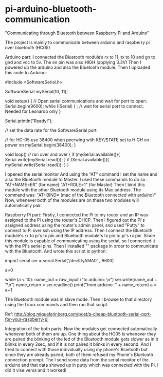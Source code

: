 # pi-arduino-bluetooth-communication
"Communicating through Bluetooth between Raspberry Pi and Arduino"

The project is mainly to communicate between arduino and raspberry pi over bluetooth (HC05)

Arduino part:
I connected the Bluetooth module’s rx to 11, tx to 10 and gn to gnd and vcc to 5v. The en pin was also HIGH (applying 3.3V) Then I powered up the arduino and also the Bluetooth module. Then I uploaded this code to Arduino:

#include <SoftwareSerial.h>
 
SoftwareSerial mySerial(10, 11); 
 
void setup()
{
  // Open serial communications and wait for port to open:
  Serial.begin(9600);
  while (!Serial) {
    ; // wait for serial port to connect. Needed for Leonardo only
  }
 
  Serial.println("Ready!");
 
  // set the data rate for the SoftwareSerial port
 
  // for HC-05 use 38400 when poerwing with KEY/STATE set to HIGH on power on
  mySerial.begin(38400);
}
 
void loop() // run over and over
{
  if (mySerial.available()){
    Serial.write(mySerial.read());
  }
  if (Serial.available()){
    mySerial.write(Serial.read());
  }
}

 I opened the serial monitor And using the "AT" command I set the name and also the Bluetooth module to Master. I used these commands to do so :
"AT+NAME=ER" (for name)
"AT+ROLE=1" (for Master)
Then I bind this module with the other Bluetooth module using its Mac address. The command was:
"AT+BIND= (mac of the Bluetooth connected with arduino)"
Now, whenever both of the modules are on these two modules will automatically pair. 

Raspberry Pi part:
Firstly, I connected the Pi to my router and an IP was assigned to the Pi using the router's DHCP. Then I figured out the Pi's assigned address using the router's admin panel, and used "Putty" to connect to Pi over ssh using the IP address.
 Then I connect the Bluetooth module's rx to pi's tx pin and Bluetooth module's tx pin to pi's rx pin. 
Since this module is capable of communicating using the serial, so I connected it with the Pi's serial pins. Then I installed "" package in order to communicate with the Bluetooth. And wrote this script in python:

import serial
ser = serial.Serial('/dev/ttyAMA0' , 9600)

a=0

while (a < 10):
    name_out = raw_input ("to arduino: \n")
    ser.write(name_out + "\n")
    name_return = ser.readline()
    print("from arduino: " + name_return)
    a = a+1



The Bluetooth module was in slave mode.
Then I browse to that directory using the Linux commands and then ran that script.

Ref: http://blog.miguelgrinberg.com/post/a-cheap-bluetooth-serial-port-for-your-raspberry-pi


Integration of the both parts: 
Now the modules get connected automatically whenever both of them are up. One thing about the HC05 is whenever they are paired the blinking of the led of the Bluetooth module gets slower as in it blinks in every 2sec, and if it is not paired it blinks in every second. And I tried to connect with those individually using my phone's Bluetooth but since they are already paired, both of them refused my Phone's Bluetooth connection prompt.
The I send some data from the serial monitor of the arduino and that data showed up in putty which was connected with the Pi. I did it vise versa and it worked!
